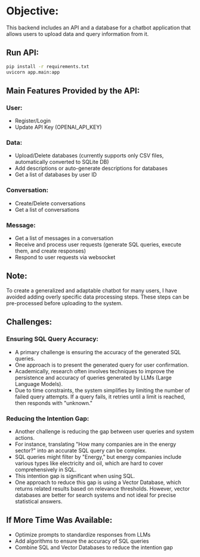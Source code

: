 # Objective:
This backend includes an API and a database for a chatbot application that allows users to upload data and query information from it.

## Run API:
```bash
pip install -r requirements.txt
uvicorn app.main:app
```

## Main Features Provided by the API:

### User:
- Register/Login
- Update API Key (OPENAI_API_KEY)

### Data:
- Upload/Delete databases (currently supports only CSV files, automatically converted to SQLite DB)
- Add descriptions or auto-generate descriptions for databases
- Get a list of databases by user ID

### Conversation:
- Create/Delete conversations
- Get a list of conversations

### Message:
- Get a list of messages in a conversation
- Receive and process user requests (generate SQL queries, execute them, and create responses)
- Respond to user requests via websocket

## Note:
To create a generalized and adaptable chatbot for many users, I have avoided adding overly specific data processing steps. These steps can be pre-processed before uploading to the system.

## Challenges:

### Ensuring SQL Query Accuracy:
- A primary challenge is ensuring the accuracy of the generated SQL queries.
- One approach is to present the generated query for user confirmation.
- Academically, research often involves techniques to improve the persistence and accuracy of queries generated by LLMs (Large Language Models).
- Due to time constraints, the system simplifies by limiting the number of failed query attempts. If a query fails, it retries until a limit is reached, then responds with "unknown."

### Reducing the Intention Gap:
- Another challenge is reducing the gap between user queries and system actions.
- For instance, translating "How many companies are in the energy sector?" into an accurate SQL query can be complex.
- SQL queries might filter by "Energy," but energy companies include various types like electricity and oil, which are hard to cover comprehensively in SQL.
- This intention gap is significant when using SQL.
- One approach to reduce this gap is using a Vector Database, which returns related results based on relevance thresholds. However, vector databases are better for search systems and not ideal for precise statistical answers.

## If More Time Was Available:
- Optimize prompts to standardize responses from LLMs
- Add algorithms to ensure the accuracy of SQL queries
- Combine SQL and Vector Databases to reduce the intention gap



